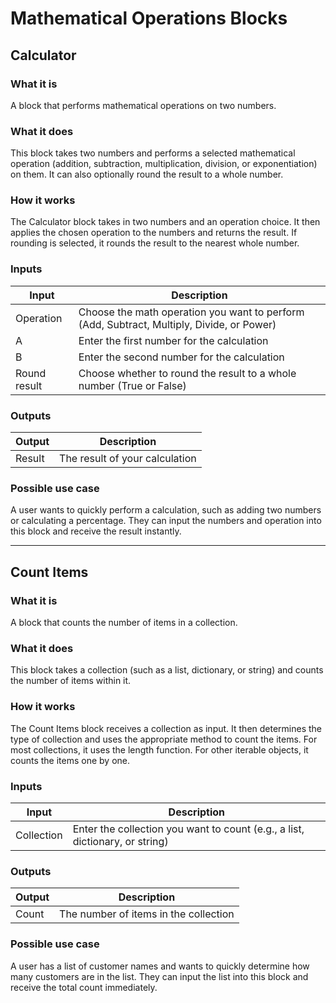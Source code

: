 # Mathematical Operations Blocks

## Calculator

### What it is
A block that performs mathematical operations on two numbers.

### What it does
This block takes two numbers and performs a selected mathematical operation (addition, subtraction, multiplication, division, or exponentiation) on them. It can also optionally round the result to a whole number.

### How it works
The Calculator block takes in two numbers and an operation choice. It then applies the chosen operation to the numbers and returns the result. If rounding is selected, it rounds the result to the nearest whole number.

### Inputs
| Input | Description |
|-------|-------------|
| Operation | Choose the math operation you want to perform (Add, Subtract, Multiply, Divide, or Power) |
| A | Enter the first number for the calculation |
| B | Enter the second number for the calculation |
| Round result | Choose whether to round the result to a whole number (True or False) |

### Outputs
| Output | Description |
|--------|-------------|
| Result | The result of your calculation |

### Possible use case
A user wants to quickly perform a calculation, such as adding two numbers or calculating a percentage. They can input the numbers and operation into this block and receive the result instantly.

---

## Count Items

### What it is
A block that counts the number of items in a collection.

### What it does
This block takes a collection (such as a list, dictionary, or string) and counts the number of items within it.

### How it works
The Count Items block receives a collection as input. It then determines the type of collection and uses the appropriate method to count the items. For most collections, it uses the length function. For other iterable objects, it counts the items one by one.

### Inputs
| Input | Description |
|-------|-------------|
| Collection | Enter the collection you want to count (e.g., a list, dictionary, or string) |

### Outputs
| Output | Description |
|--------|-------------|
| Count | The number of items in the collection |

### Possible use case
A user has a list of customer names and wants to quickly determine how many customers are in the list. They can input the list into this block and receive the total count immediately.